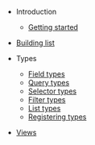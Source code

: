 * Introduction
  * [Getting started](readme.md)

* [Building list](building-list.md)

* Types
  * [Field types](types/field.md)
  * [Query types](types/query.md)
  * [Selector types](types/selector.md)
  * [Filter types](types/filter.md)
  * [List types](types/list.md)
  * [Registering types](types/registering-types.md)

* [Views](views.md)